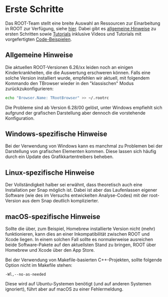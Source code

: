 # Erste Schritte

Das ROOT-Team stellt eine breite Auswahl an Ressourcen zur Einarbeitung in ROOT zur Verfügung, siehe [hier](https://root.cern/get_started/).
Dabei gibt es [allgemeine Hinweise](https://root.cern/primer/) zu ersten Schritten sowie [Tutorials](https://indico.cern.ch/event/395198/) inklusive Videos und Tutorials mit vorgefertigten [Code-Beispielen](https://root.cern/tutorials/).

## Allgemeine Hinweise

Die aktuellen ROOT-Versionen 6.26/xx leiden noch an einigen Kinderkrankheiten, die die Auswertung erschweren können. Falls eine solche Version installiert wurde, empfehlen wir aktuell, mit folgendem Kommando den TBrowser wieder in den "klassischen" Modus zurückzukonfigurieren:
```bash
echo "Browser.Name: TRootBrowser" >> ~/.rootrc
```
Die Probleme sind ab Version 6.28/00 gelöst, unter Windows empfiehlt sich aufgrund der grafischen Darstellung aber dennoch die vorstehende Konfiguration.

## Windows-spezifische Hinweise

Bei der Verwendung von Windows kann es manchmal zu Problemen bei der Darstellung von grafischen Elementen kommen.
Diese lassen sich häufig durch ein Update des Grafikkartentreibers beheben.

## Linux-spezifische Hinweise

Der Vollständigkeit halber sei erwähnt, dass theoretisch auch eine Installation per Snap möglich ist. Dabei ist aber das Laufenlassen eigener Software (wie des im Versuchs entwickelten Analyse-Codes) mit der root-Version aus dem Snap deutlich komplizierter.

## macOS-spezifische Hinweise

Sollte die über, zum Beispiel, Homebrew installierte Version nicht (mehr) funktionieren, kann dies an einer Inkompatibilität zwischen ROOT und Xcode liegen.
In einem solchen Fall sollte es normalerweise ausreichen beide Software-Pakete auf den aktuellsten Stand zu bringen, ROOT über Homebrew und Xcode über den App Store.

Bei der Verwendung von Makefile-basierten C++-Projekten, sollte folgende Option nicht im Makefile stehen:
```
-Wl,--no-as-needed
```
Diese wird auf Ubuntu-Systemen benötigt (und auf anderen Systemen ignoriert), führt aber auf macOS zu einer Fehlermeldung.

